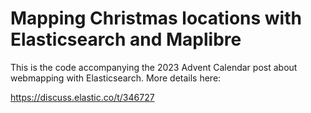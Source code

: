 # Mapping Christmas locations with Elasticsearch and Maplibre

This is the code accompanying the 2023 Advent Calendar post about webmapping with Elasticsearch. More details here:

<https://discuss.elastic.co/t/346727>